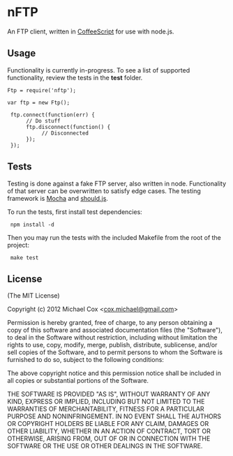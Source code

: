 
# nFTP
      
An FTP client, written in [CoffeeScript](http://coffeescript.org/) for use with node.js.
  

## Usage
Functionality is currently in-progress.  To see a list of supported functionality, review the tests in the **test** folder.

	Ftp = require('nftp');

	var ftp = new Ftp();

     ftp.connect(function(err) {
          // Do stuff
          ftp.disconnect(function() {
               // Disconnected
          });
     });

## Tests
Testing is done against a fake FTP server, also written in node.  Functionality of that server can be overwritten to satisfy edge cases.  The testing framework is [Mocha](http://visionmedia.github.com/mocha/) and [should.js](https://github.com/visionmedia/should.js).

To run the tests, first install test dependencies:

     npm install -d

Then you may run the tests with the included Makefile from the root of the project:

     make test

## License

(The MIT License)

Copyright (c) 2012 Michael Cox &lt;cox.michael@gmail.com&gt;

Permission is hereby granted, free of charge, to any person obtaining a copy of this software and associated documentation files (the "Software"), to deal in the Software without restriction, including without limitation the rights to use, copy, modify, merge, publish, distribute, sublicense, and/or sell copies of the Software, and to permit persons to whom the Software is furnished to do so, subject to the following conditions:

The above copyright notice and this permission notice shall be included in all copies or substantial portions of the Software.

THE SOFTWARE IS PROVIDED "AS IS", WITHOUT WARRANTY OF ANY KIND, EXPRESS OR IMPLIED, INCLUDING BUT NOT LIMITED TO THE WARRANTIES OF MERCHANTABILITY, FITNESS FOR A PARTICULAR PURPOSE AND NONINFRINGEMENT. IN NO EVENT SHALL THE AUTHORS OR COPYRIGHT HOLDERS BE LIABLE FOR ANY CLAIM, DAMAGES OR OTHER LIABILITY, WHETHER IN AN ACTION OF CONTRACT, TORT OR OTHERWISE, ARISING FROM, OUT OF OR IN CONNECTION WITH THE SOFTWARE OR THE USE OR OTHER DEALINGS IN THE SOFTWARE.